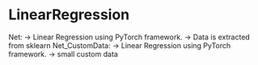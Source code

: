 # LinearRegression

Net:
-> Linear Regression using PyTorch framework.
-> Data is extracted from sklearn
Net_CustomData:
-> Linear Regression using PyTorch framework.
-> small custom data

